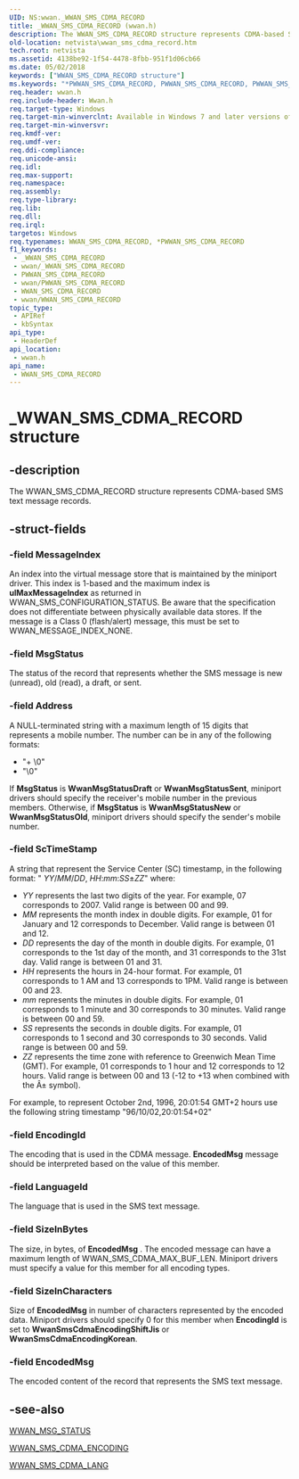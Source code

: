 ```yaml
---
UID: NS:wwan._WWAN_SMS_CDMA_RECORD
title: _WWAN_SMS_CDMA_RECORD (wwan.h)
description: The WWAN_SMS_CDMA_RECORD structure represents CDMA-based SMS text message records.
old-location: netvista\wwan_sms_cdma_record.htm
tech.root: netvista
ms.assetid: 4138be92-1f54-4478-8fbb-951f1d06cb66
ms.date: 05/02/2018
keywords: ["WWAN_SMS_CDMA_RECORD structure"]
ms.keywords: "*PWWAN_SMS_CDMA_RECORD, PWWAN_SMS_CDMA_RECORD, PWWAN_SMS_CDMA_RECORD structure pointer [Network Drivers Starting with Windows Vista], WWAN_SMS_CDMA_RECORD, WWAN_SMS_CDMA_RECORD structure [Network Drivers Starting with Windows Vista], WwanRef_3356fcf9-99f2-4c07-89d5-fa73019f9a27.xml, _WWAN_SMS_CDMA_RECORD, netvista.wwan_sms_cdma_record, wwan/PWWAN_SMS_CDMA_RECORD, wwan/WWAN_SMS_CDMA_RECORD"
req.header: wwan.h
req.include-header: Wwan.h
req.target-type: Windows
req.target-min-winverclnt: Available in Windows 7 and later versions of Windows.
req.target-min-winversvr: 
req.kmdf-ver: 
req.umdf-ver: 
req.ddi-compliance: 
req.unicode-ansi: 
req.idl: 
req.max-support: 
req.namespace: 
req.assembly: 
req.type-library: 
req.lib: 
req.dll: 
req.irql: 
targetos: Windows
req.typenames: WWAN_SMS_CDMA_RECORD, *PWWAN_SMS_CDMA_RECORD
f1_keywords:
 - _WWAN_SMS_CDMA_RECORD
 - wwan/_WWAN_SMS_CDMA_RECORD
 - PWWAN_SMS_CDMA_RECORD
 - wwan/PWWAN_SMS_CDMA_RECORD
 - WWAN_SMS_CDMA_RECORD
 - wwan/WWAN_SMS_CDMA_RECORD
topic_type:
 - APIRef
 - kbSyntax
api_type:
 - HeaderDef
api_location:
 - wwan.h
api_name:
 - WWAN_SMS_CDMA_RECORD
---
```


# _WWAN_SMS_CDMA_RECORD structure


## -description

The WWAN_SMS_CDMA_RECORD structure represents CDMA-based SMS text message records.

## -struct-fields

### -field MessageIndex

An index into the virtual message store that is maintained by the miniport driver. This index is
     1-based and the maximum index is 
     <b>ulMaxMessageIndex</b> as returned in WWAN_SMS_CONFIGURATION_STATUS. Be aware that the specification
     does not differentiate between physically available data stores. If the message is a Class 0
     (flash/alert) message, this must be set to WWAN_MESSAGE_INDEX_NONE.

### -field MsgStatus

The status of the record that represents whether the SMS message is new (unread), old (read), a
     draft, or sent.

### -field Address

A NULL-terminated string with a maximum length of 15 digits that represents a mobile number. The
     number can be in any of the following formats:
     

<ul>
<li>
"+ <International Country Code> <Mobile Number>\0"

</li>
<li>
"<Mobile Number>\0"

</li>
</ul>
If 
     <b>MsgStatus</b> is 
     <b>WwanMsgStatusDraft</b> or 
     <b>WwanMsgStatusSent</b>, miniport drivers should specify the receiver's mobile number in the previous
     members. Otherwise, if 
     <b>MsgStatus</b> is 
     <b>WwanMsgStatusNew</b> or 
     <b>WwanMsgStatusOld</b>, miniport drivers should specify the sender's mobile number.

### -field ScTimeStamp

A string that represent the Service Center (SC) timestamp, in the following format: "
      <i>YY</i>/<i>MM</i>/<i>DD</i>,
      <i>HH</i>:<i>mm</i>:<i>SS</i>±<i>ZZ</i>" where:

<ul>
<li>
<i>YY</i> represents the last two digits of the year. For example, 07 corresponds to 2007. Valid range
        is between 00 and 99.

</li>
<li>
<i>MM</i> represents the month index in double digits. For example, 01 for January and 12 corresponds
        to December. Valid range is between 01 and 12.

</li>
<li>
<i>DD</i> represents the day of the month in double digits. For example, 01 corresponds to the 1st day
        of the month, and 31 corresponds to the 31st day. Valid range is between 01 and 31.

</li>
<li>
<i>HH</i> represents the hours in 24-hour format. For example, 01 corresponds to 1 AM and 13
        corresponds to 1PM. Valid range is between 00 and 23.

</li>
<li>
<i>mm</i> represents the minutes in double digits. For example, 01 corresponds to 1 minute and 30
        corresponds to 30 minutes. Valid range is between 00 and 59.

</li>
<li>
<i>SS</i> represents the seconds in double digits. For example, 01 corresponds to 1 second and 30
        corresponds to 30 seconds. Valid range is between 00 and 59.

</li>
<li>
<i>ZZ</i> represents the time zone with reference to Greenwich Mean Time (GMT). For example, 01
        corresponds to 1 hour and 12 corresponds to 12 hours. Valid range is between 00 and 13 (-12 to +13
        when combined with the Â± symbol).

</li>
</ul>
For example, to represent October 2nd, 1996, 20:01:54 GMT+2 hours use the following string timestamp
      "96/10/02,20:01:54+02"

### -field EncodingId

The encoding that is used in the CDMA message. 
     <b>EncodedMsg</b> message should be interpreted based on the value of this member.

### -field LanguageId

The language that is used in the SMS text message.

### -field SizeInBytes

The size, in bytes, of 
     <b>EncodedMsg</b> . The encoded message can have a maximum length of WWAN_SMS_CDMA_MAX_BUF_LEN. Miniport
     drivers must specify a value for this member for all encoding types.

### -field SizeInCharacters

Size of 
     <b>EncodedMsg</b> in number of characters represented by the encoded data. Miniport drivers should
     specify 0 for this member when 
     <b>EncodingId</b> is set to 
     <b>WwanSmsCdmaEncodingShiftJis</b> or 
     <b>WwanSmsCdmaEncodingKorean</b>.

### -field EncodedMsg

The encoded content of the record that represents the SMS text message.

## -see-also

<a href="https://docs.microsoft.com/windows-hardware/drivers/ddi/wwan/ne-wwan-_wwan_msg_status">WWAN_MSG_STATUS</a>



<a href="https://docs.microsoft.com/windows-hardware/drivers/ddi/wwan/ne-wwan-_wwan_sms_cdma_encoding">WWAN_SMS_CDMA_ENCODING</a>



<a href="https://docs.microsoft.com/windows-hardware/drivers/ddi/wwan/ne-wwan-_wwan_sms_cdma_lang">WWAN_SMS_CDMA_LANG</a>

